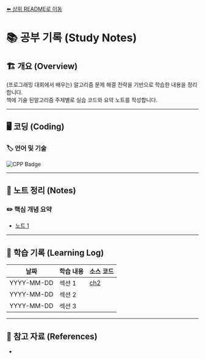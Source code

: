 [⬅️ 상위 README로 이동](../../README.md)

# 📚 공부 기록 (Study Notes)

## 🏗 개요 (Overview)
(프로그래밍 대회에서 배우는) 알고리즘 문제 해결 전략을 기반으로 학습한 내용을 정리합니다.  
책에 기술 된알고리즘 주제별로 실습 코드와 요약 노트를 작성합니다.

---

## 🖥️ 코딩 (Coding)
### 🏷 언어 및 기술

<!-- 필요에 따라 수정 -->
![CPP Badge](https://img.shields.io/badge/Cpp-00599C?logo=cplusplus&logoColor=fff&style=plastic)

---

## 📖 노트 정리 (Notes)
### ✏️ 핵심 개념 요약

- [노트 1](./note/파일명1.md)

---

## 📆 학습 기록 (Learning Log)


| 날짜 | 학습 내용 | 소스 코드 |
|------|----------|------|
| YYYY-MM-DD | 섹션 1 | [ch2](./code/) |
| YYYY-MM-DD | 섹션 2 |  |
| YYYY-MM-DD | 섹션 3 |  |

---

## 📌 참고 자료 (References)
- []()
